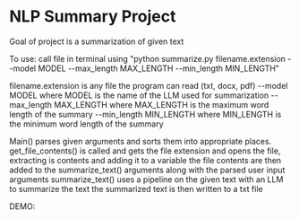 # NLP Summary Project
Goal of project is a summarization of given text

To use:
call file in terminal using "python summarize.py filename.extension --model MODEL --max_length MAX_LENGTH --min_length MIN_LENGTH"

filename.extension is any file the program can read (txt, docx, pdf) 
--model MODEL where MODEL is the name of the LLM used for summarization
--max_length MAX_LENGTH where MAX_LENGTH is the maximum word length of the summary
--min_length MIN_LENGTH where MIN_LENGTH is the minimum word length of the summary


Main() parses given arguments and sorts them into appropriate places.
get_file_contents() is called and gets the file extension and opens the file, extracting is contents and adding it to a variable
the file contents are then added to the summarize_text() arguments along with the parsed user input arguments
summarize_text() uses a pipeline on the given text with an LLM to summarize the text
the summarized text is then written to a txt file

DEMO: 
